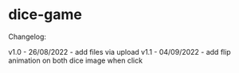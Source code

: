 # dice-game

Changelog:

v1.0 - 26/08/2022 - add files via upload
v1.1 - 04/09/2022 - add flip animation on both dice image when click
